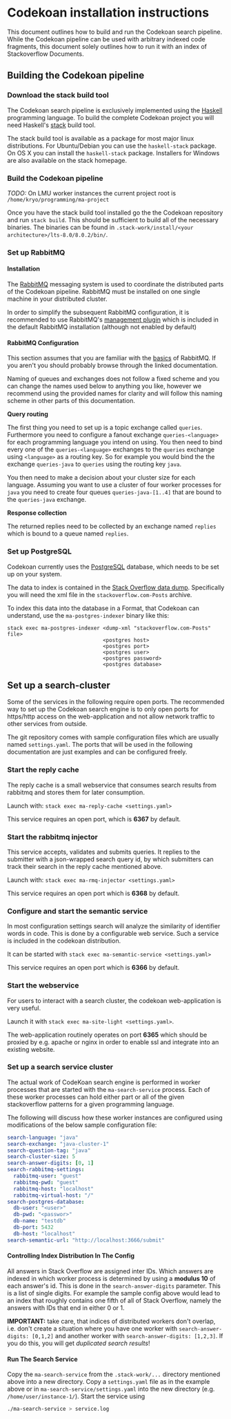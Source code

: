 # Codekoan installation instructions

This document outlines how to build and run the Codekoan search pipeline. While
the Codekoan pipeline can be used with arbitrary indexed code fragments, this
document solely outlines how to run it with an index of Stackoverflow Documents.

## Building the Codekoan pipeline

### Download the stack build tool

The Codekoan search pipeline is exclusively implemented using
the [Haskell](http://haskell.org) programming language. To build the complete
Codekoan project you will need Haskell's [stack](https://haskellstack.org/)
build tool.

The stack build tool is available as a package for most major linux
distributions. For Ubuntu/Debian you can use the `haskell-stack` package.  On OS
X you can install the `haskell-stack` package. Installers for Windows are also
available on the stack homepage.

### Build the Codekoan pipeline

*TODO:* On LMU worker instances the current project root is
`/home/kryo/programming/ma-project`

Once you have the stack build tool installed go the the Codekoan repository and
run `stack build`. This should be sufficient to build all of the necessary
binaries. The binaries can be found in `.stack-work/install/<your
architecture>/lts-8.0/8.0.2/bin/`.

### Set up RabbitMQ

#### Installation

The [RabbitMQ](https://www.rabbitmq.com) messaging system is used to coordinate
the distributed parts of the Codekoan pipeline. RabbitMQ must be installed on
one single machine in your distributed cluster. 

In order to simplify the subsequent RabbitMQ configuration, it is recommended to
use RabbitMQ's [management plugin](https://www.rabbitmq.com/management.html)
which is included in the default RabbitMQ installation (although not enabled by
default)

#### RabbitMQ Configuration

This section assumes that you are familiar with
the [basics](https://www.rabbitmq.com/getstarted.html) of RabbitMQ. If you
aren't you should probably browse through the linked documentation.

Naming of queues and exchanges does not follow a fixed scheme and you can change
the names used below to anything you like, however we recommend using the
provided names for clarity and will follow this naming scheme in other parts of
this documentation.

**Query routing**

The first thing you need to set up is a topic exchange called
`queries`. Furthermore you need to configure a fanout exchange
`queries-<language>` for each programming language you intend on using. You then
need to bind every one of the `queries-<language>` exchanges to the `queries`
exchange using `<language>` as a routing key. So for example you would bind the
the exchange `queries-java` to `queries` using the routing key `java`.

You then need to make a decision about your cluster size for each
language. Assuming you want to use a cluster of four worker processes for `java`
you need to create four queues `queries-java-[1..4]` that are bound to the
`queries-java` exchange.

**Response collection**

The returned replies need to be collected by an exchange named `replies` which
is bound to a queue named `replies`.

### Set up PostgreSQL

Codekoan currently uses the [PostgreSQL](https://www.postgresql.org/) database,
which needs to be set up on your system.

The data to index is contained in
the
[Stack Overflow data dump](https://archive.org/details/stackexchange). Specifically
you will need the xml file in the `stackoverflow.com-Posts` archive.

To index this data into the database in a Format, that Codekoan can understand,
use the `ma-postgres-indexer` binary like this:

```
stack exec ma-postgres-indexer <dump-xml "stackoverflow.com-Posts" file>
                               <postgres host>
							   <postgres port>
							   <postgres user>
							   <postgres password>
							   <postgres database>
```

## Set up a search-cluster

Some of the services in the following require open ports. The recommended way to
set up the Codekoan search engine is to only open ports for https/http access on
the web-application and not allow network traffic to other services from outside.

The git repository comes with sample configuration files which are usually named
`settings.yaml`. The ports that will be used in the following documentation are
just examples and can be configured freely.

### Start the reply cache

The reply cache is a small webservice that consumes search results from rabbitmq
and stores them for later consumption.

Launch with: `stack exec ma-reply-cache <settings.yaml>`

This service requires an open port, which is **6367** by default.

### Start the rabbitmq injector

This service accepts, validates and submits queries. It replies to the submitter
with a json-wrapped search query id, by which submitters can track their search
in the reply cache mentioned above.

Launch with: `stack exec ma-rmq-injector <settings.yaml>`

This service requires an open port which is **6368** by default.

### Configure and start the semantic service

In most configuration settings search will analyze the similarity of identifier
words in code. This is done by a configurable web service. Such a service is
included in the codekoan distribution.

It can be started with `stack exec ma-semantic-service <settings.yaml>`

This service requires an open port which is **6366** by default.

### Start the webservice

For users to interact with a search cluster, the codekoan web-application is
very useful.

Launch it with `stack exec ma-site-light <settings.yaml>`.

The web-application routinely operates on port **6365** which should be proxied
by e.g. apache or nginx in order to enable ssl and integrate into an existing
website.

### Set up a search service cluster

The actual work of CodeKoan search engine is performed in worker processes that
are started with the `ma-search-service` process. Each of these worker processes
can hold either part or all of the given stackoverflow patterns for a given
programming language.

The following will discuss how these worker instances are configured using
modifications of the below sample configuration file:

```yaml
search-language: "java"
search-exchange: "java-cluster-1"
search-question-tag: "java"
search-cluster-size: 5
search-answer-digits: [0, 1]
search-rabbitmq-settings:
  rabbitmq-user: "guest"
  rabbitmq-pwd: "guest"
  rabbitmq-host: "localhost"
  rabbitmq-virtual-host: "/"
search-postgres-database:
  db-user: "<user>"
  db-pwd: "<passwor>"
  db-name: "testdb"
  db-port: 5432
  db-host: "localhost"
search-semantic-url: "http://localhost:3666/submit"
```


#### Controlling Index Distribution In The Config

All answers in Stack Overflow are assigned inter IDs. Which answers are indexed
in which worker process is determined by using a **modulus 10** of each answer's
id. This is done in the `search-answer-digits` parameter. This is a list of
single digits. For example the sample config above would lead to an index that
roughly contains one fifth of all of Stack Overflow, namely the answers with IDs
that end in either 0 or 1.

**IMPORTANT:** take care, that indices of distributed workers don't overlap,
i.e. don't create a situation where you have one worker with
`search-answer-digits: [0,1,2]` and another worker with `search-answer-digits: [1,2,3]`. If you do this, you will get *duplicated search results*!

#### Run The Search Service

Copy the `ma-search-service` from the `.stack-work/...` directory mentioned
above into a new directory. Copy a `settings.yaml` file as in the example above
or in `ma-search-service/settings.yaml` into the new directory (e.g.
`/home/user/instance-1/`). Start the service using 

```bash
./ma-search-service > service.log
```

